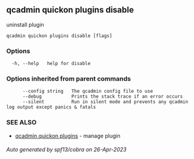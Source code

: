 ## qcadmin quickon plugins disable

uninstall plugin

```
qcadmin quickon plugins disable [flags]
```

### Options

```
  -h, --help   help for disable
```

### Options inherited from parent commands

```
      --config string   The qcadmin config file to use
      --debug           Prints the stack trace if an error occurs
      --silent          Run in silent mode and prevents any qcadmin log output except panics & fatals
```

### SEE ALSO

* [qcadmin quickon plugins](qcadmin_quickon_plugins.md)	 - manage plugin

###### Auto generated by spf13/cobra on 26-Apr-2023
